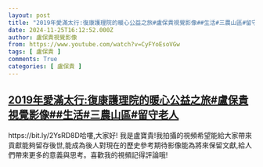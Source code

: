 ```yaml
---
layout: post
title: "2019年愛滿太行:復康護理院的暖心公益之旅#盧保貴視覺影像##生活#三農山區#留守老人"
date: 2024-11-25T16:12:52.000Z
author: 盧保貴視覺影像
from: https://www.youtube.com/watch?v=CyFYoEsoVGw
tags: [ 盧保貴 ]
comments: True
categories: [ 盧保貴 ]
---
```

<!--1732551172000-->
[2019年愛滿太行:復康護理院的暖心公益之旅#盧保貴視覺影像##生活#三農山區#留守老人](https://www.youtube.com/watch?v=CyFYoEsoVGw)
------

<div>
https://bit.ly/2YsRD8D哈嘍,大家好! 我是盧寶貴!我拍攝的視頻希望能給大家帶來貢獻能夠留存後世,能成為後人對現在的歷史參考期待影像能為將來保留文獻,給人們帶來更多的意義與思考。喜歡我的視頻記得評論哦!
</div>

